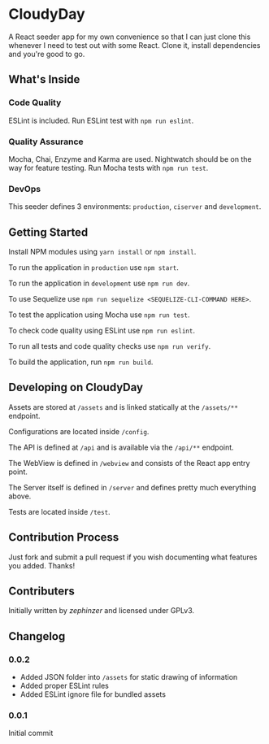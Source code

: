# CloudyDay

A React seeder app for my own convenience so that I can just clone this whenever I need
to test out with some React. Clone it, install dependencies and you're good to go.

## What's Inside

### Code Quality

ESLint is included. Run ESLint test with `npm run eslint`.

### Quality Assurance

Mocha, Chai, Enzyme and Karma are used. Nightwatch should be on the way for feature 
testing. Run Mocha tests with `npm run test`.

### DevOps

This seeder defines 3 environments: `production`, `ciserver` and `development`. 

## Getting Started

Install NPM modules using `yarn install` or `npm install`.

To run the application in `production` use `npm start`.

To run the application in `development` use `npm run dev`.

To use Sequelize use `npm run sequelize <SEQUELIZE-CLI-COMMAND HERE>`.

To test the application using Mocha use `npm run test`.

To check code quality using ESLint use `npm run eslint`.

To run all tests and code quality checks use `npm run verify`.

To build the application, run `npm run build`. 

## Developing on CloudyDay

Assets are stored at `/assets` and is linked statically at the `/assets/**` endpoint.

Configurations are located inside `/config`.

The API is defined at `/api` and is available via the `/api/**` endpoint.

The WebView is defined in `/webview` and consists of the React app entry point.

The Server itself is defined in `/server` and defines pretty much everything above.

Tests are located inside `/test`.

## Contribution Process

Just fork and submit a pull request if you wish documenting what features you added.
Thanks!

## Contributers

Initially written by *zephinzer* and licensed under GPLv3.

## Changelog
### 0.0.2
- Added JSON folder into `/assets` for static drawing of information
- Added proper ESLint rules
- Added ESLint ignore file for bundled assets

### 0.0.1
Initial commit